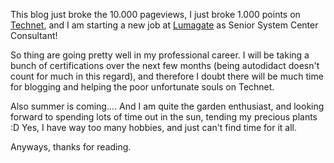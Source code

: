 ﻿This blog just broke the 10.000 pageviews, I just broke 1.000 points on
[Technet](https://social.technet.microsoft.com/profile/anders%20sp%C3%A6lling/),
and I am starting a new job at [Lumagate](http://www.lumagate.com/) as
Senior System Center Consultant!

So thing are going pretty well in my professional career. I will be
taking a bunch of certifications over the next few months (being
autodidact doesn\'t count for much in this regard), and therefore I
doubt there will be much time for blogging and helping the poor
unfortunate souls on Technet.

Also summer is coming\.... And I am quite the garden enthusiast, and
looking forward to spending lots of time out in the sun, tending my
precious plants :D Yes, I have way too many hobbies, and just can\'t
find time for it all.

Anyways, thanks for reading.

```

```

